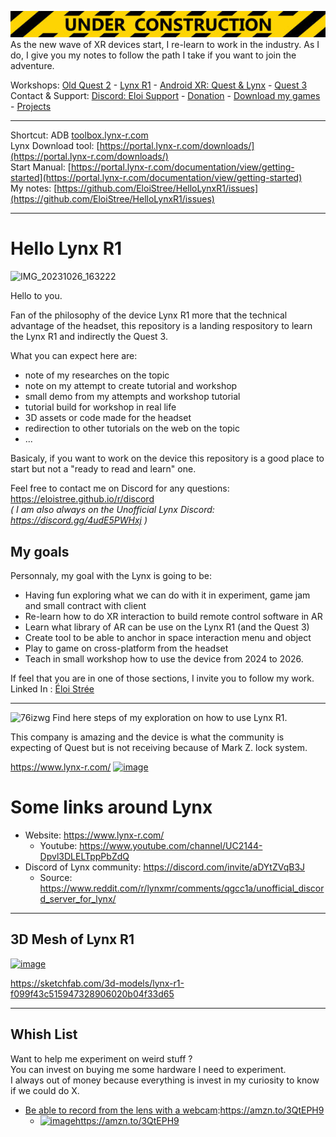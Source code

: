 ![WIP](https://github.com/EloiStree/EloiStree/blob/master/Images/WIP.png)   
As the new wave of XR devices start, I re-learn to work in the industry. As I do, I give you my notes to follow the path I take if you want to join the adventure.  

Workshops: [Old Quest 2](https://github.com/EloiStree/CodeAndQuestsEveryDay) - [Lynx R1](https://github.com/EloiStree/HelloLynxR1) - [Android XR: Quest & Lynx](https://github.com/EloiStree/HelloAndroidXR) - [Quest 3](https://github.com/EloiStree/HelloQuest3)  
Contact & Support: [Discord: Eloi Support](https://eloistree.github.io/r/discord) - [Donation](https://github.com/sponsors/EloiStree) - [Download my games](https://eloistree.github.io/r/download/) - [Projects](https://github.com/EloiStree/ProjectsID)  


------------------

Shortcut: 
ADB [toolbox.lynx-r.com](https://toolbox.lynx-r.com)  
Lynx Download tool: [https://portal.lynx-r.com/downloads/](https://portal.lynx-r.com/downloads/)  
Start Manual: [https://portal.lynx-r.com/documentation/view/getting-started](https://portal.lynx-r.com/documentation/view/getting-started)  
My notes: [https://github.com/EloiStree/HelloLynxR1/issues](https://github.com/EloiStree/HelloLynxR1/issues)

----------------------------



# Hello Lynx R1
![IMG_20231026_163222](https://github.com/EloiStree/HelloLynxR1/assets/20149493/c9f97f63-e357-416d-8429-18277b156780)


Hello to you. 

Fan of the philosophy of the device Lynx R1 more that the technical advantage of the headset, this repository is a landing respository to learn the Lynx R1 and indirectly the Quest 3.

What you can expect here are:
- note of my researches on the topic
- note on my attempt to create tutorial and workshop
- small demo from my attempts and workshop tutorial
- tutorial build for workshop in real life
- 3D assets or code made for the headset
- redirection to other tutorials on the web on the topic
- ...

Basicaly, if you want to work on the device this repository is a good place to start but not a "ready to read and learn" one.

Feel free to contact me on Discord for any questions:    
https://eloistree.github.io/r/discord  
_( I am also always on the Unofficial Lynx Discord:_  
_https://discord.gg/4udE5PWHxj )_    


## My goals


Personnaly, my goal with the Lynx is going to be:  
- Having fun exploring what we can do with it in experiment, game jam and small contract with client
- Re-learn how to do XR interaction to build remote control software in AR
- Learn what library of AR can be use on the Lynx R1 (and the Quest 3)
- Create tool to be able to anchor in space interaction menu and object
- Play to game on cross-platform from the headset  
- Teach in small workshop how to use the device from 2024 to 2026.  

If feel that you are in one of those sections, I invite you to follow my work.    
Linked In : [Éloi Strée](https://eloistree.github.io/r/contact)  
  



----------------------------------------
![76izwg](https://user-images.githubusercontent.com/20149493/228629377-fcf59cc6-435d-43fd-9abf-0adc362d3def.jpg)
Find here steps of my exploration on how to use Lynx R1.

This company is amazing and the device is what the community is expecting of Quest but is not receiving because of Mark Z. lock system.

https://www.lynx-r.com/
[![image](https://user-images.githubusercontent.com/20149493/160122857-cdc731ef-ce3b-47e2-a156-c0ddaa4857c9.png)](https://www.lynx-r.com/)



# Some links around Lynx 
- Website: https://www.lynx-r.com/
   - Youtube: https://www.youtube.com/channel/UC2144-Dpvl3DLELTppPbZdQ
- Discord of Lynx community: https://discord.com/invite/aDYtZVqB3J
  - Source: https://www.reddit.com/r/lynxmr/comments/qgcc1a/unofficial_discord_server_for_lynx/


---------------------

## 3D Mesh of Lynx R1
[![image](https://github.com/EloiStree/HelloLynxR1/assets/20149493/bcf9bfe4-8f04-4628-bf04-eb2b86feb56c)](https://sketchfab.com/3d-models/lynx-r1-f099f43c515947328906020b04f33d65)

https://sketchfab.com/3d-models/lynx-r1-f099f43c515947328906020b04f33d65



--------------

## Whish List

Want to help me experiment on weird stuff ?  
You can invest on buying me some hardware I need to experiment.  
I always out of money because everything is invest in my curiosity to know if we could do X.  


- [Be able to record from the lens with a webcam](https://github.com/EloiStree/HelloLynxR1/issues/36):https://amzn.to/3QtEPH9
  - [![image](https://github.com/EloiStree/HelloLynxR1/assets/20149493/371f77c2-37ee-48f7-9ac8-89e6ee2afdee)](https://amzn.to/3QtEPH9)https://amzn.to/3QtEPH9


